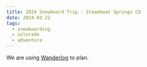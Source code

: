 ```yaml
---
title: 2024 Snowboard Trip - Steamboat Springs CO
date: 2024-03-22
tags:
  - snowboarding
  - colorado
  - adventure
---
```

We are using [Wanderlog](https://wanderlog.com/) to plan.